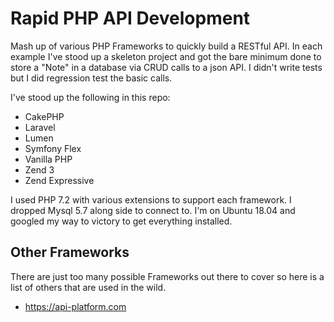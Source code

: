 # Rapid PHP API Development

Mash up of various PHP Frameworks to quickly build a RESTful API. In each example I've stood up a skeleton project and got the bare minimum done to store a "Note" in a database via CRUD calls to a json API. I didn't write tests but I did regression test the basic calls. 

I've stood up the following in this repo:

* CakePHP
* Laravel
* Lumen
* Symfony Flex
* Vanilla PHP
* Zend 3
* Zend Expressive

I used PHP 7.2 with various extensions to support each framework. I dropped Mysql 5.7 along side to connect to. I'm on Ubuntu 18.04 and googled my way to victory to get everything installed.

## Other Frameworks

There are just too many possible Frameworks out there to cover so here is a list of others that are used in the wild.

* https://api-platform.com
